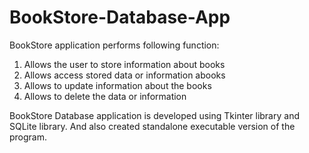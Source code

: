 # BookStore-Database-App
BookStore application performs following function:
  1. Allows the user  to store information about books
  2. Allows access stored data or information abooks
  3. Allows to update information about the books
  4. Allows to delete the data or information
 
BookStore Database application is developed using Tkinter library and SQLite library. And also created standalone executable version of the program.
